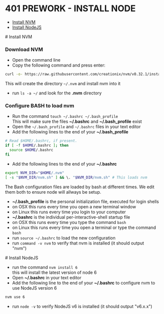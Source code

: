 # 401 PREWORK - INSTALL NODE

* [Install NVM](#install-nvm)
* [Install NodeJS](#install-node)

#<a id="install-nvm"></a> Install NVM
### Download NVM 
* Open the command line
* Copy the following command and press enter:
``` bash
curl -o- https://raw.githubusercontent.com/creationix/nvm/v0.32.1/install.sh | bash
```  
This will create the directory `~/.nvm` and install nvm into it  
* run `ls -a ~/` and look for the **.nvm** directory

### Configure BASH to load nvm 
* Run the command `touch ~/.bashrc ~/.bash_profile`  
  This will make sure the files **~/.bashrc** and **~/.bash_profile** exist  
* Open the `~/.bash_profile` and `~/.bashrc` files in your text editor
* Add the following lines to the end of your **~/.bash_profile**
``` bash
# Read $HOME/.bashrc, if present.
if [ -f $HOME/.bashrc ]; then
  source $HOME/.bashrc   
fi
```  
* Add the following lines to the end of your **~/.bashrc**  
``` bash
export NVM_DIR="$HOME/.nvm"
[ -s "$NVM_DIR/nvm.sh" ] && \. "$NVM_DIR/nvm.sh" # This loads nvm
```  
The Bash configuration files are loaded by bash at different times. We edit them both to ensure node will allways be setup.  
* **~/.bash_profile** is the personal initialization file, executed for login shells
 * on OSX this runs every time you open a new terminal window
 * on Linux this runs every time you login to your computer
* **~/.bashrc** is the individual per-interactive-shell startup file
 * on OSX this runs every time you type the command `bash` 
 * on Linux this runs every time you open a terminal or type the command `bash`
* run `source ~/.bashrc` to load the new configuration
* run `command -v nvm` to verify that nvm is installed (it should output "nvm")

#<a id="install-node"></a> Install NodeJS
* run the command `nvm install 6`   
  this will install the latest version of node 6
* Open **~/.bashrc** in your text editor
* Add the following line to the end of your **~/.bashrc** to configure nvm to use NodeJS version 6
``` bash
nvm use 6
```  
* run `node -v` to verify NodeJS v6 is installed (it should output "v6.x.x")
